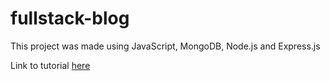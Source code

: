 # fullstack-blog

This project was made using JavaScript, MongoDB, Node.js and Express.js

Link to tutorial [here](https://www.youtube.com/watch?v=9D1YeBvqGAE&index=2&list=PLD-piGJ3Dtl2zA18HzryjQy9Dwa_1Hjs1)
